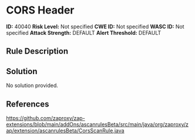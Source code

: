 
# CORS Header

**ID:** 40040
**Risk Level:** Not specified
**CWE ID:** Not specified
**WASC ID:** Not specified
**Attack Strength:** DEFAULT
**Alert Threshold:** DEFAULT

## Rule Description


## Solution
No solution provided.

## References
https://github.com/zaproxy/zap-extensions/blob/main/addOns/ascanrulesBeta/src/main/java/org/zaproxy/zap/extension/ascanrulesBeta/CorsScanRule.java
